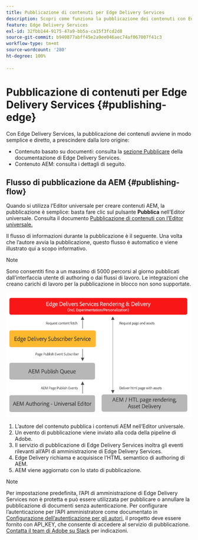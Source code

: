 ```yaml
---
title: Pubblicazione di contenuti per Edge Delivery Services
description: Scopri come funziona la pubblicazione dei contenuti con Edge Delivery Services e come pubblicare contenuti AEM con Edge Delivery Services.
feature: Edge Delivery Services
exl-id: 32fbb144-9175-47a9-bb5a-ca15f3fcd2d8
source-git-commit: b940877abff45e2a9ee046aec74af067007f41c3
workflow-type: tm+mt
source-wordcount: '280'
ht-degree: 100%

---
```



# Pubblicazione di contenuti per Edge Delivery Services {#publishing-edge}

Con Edge Delivery Services, la pubblicazione dei contenuti avviene in modo semplice e diretto, a prescindere dalla loro origine:

* Contenuto basato su documenti: consulta la [sezione Pubblicare](/help/edge/docs/authoring.md) della documentazione di Edge Delivery Services.
* Contenuto AEM: consulta i dettagli di seguito.

## Flusso di pubblicazione da AEM {#publishing-flow}

Quando si utilizza l’Editor universale per creare contenuti AEM, la pubblicazione è semplice: basta fare clic sul pulsante **Pubblica** nell’Editor universale. Consulta il documento [Pubblicazione di contenuti con l’Editor universale.](/help/sites-cloud/authoring/universal-editor/publishing.md)

Il flusso di informazioni durante la pubblicazione è il seguente. Una volta che l’autore avvia la pubblicazione, questo flusso è automatico e viene illustrato qui a scopo informativo.

>[!NOTE]
>
>Sono consentiti fino a un massimo di 5000 percorsi al giorno pubblicati dall’interfaccia utente di authoring o dai flussi di lavoro. Le integrazioni che creano carichi di lavoro per la pubblicazione in blocco non sono supportate.

![Flusso di informazioni durante la pubblicazione da AEM a Edge Delivery Services](assets/publishing-flow.png)

1. L’autore del contenuto pubblica i contenuti AEM nell’Editor universale.
1. Un evento di pubblicazione viene inviato alla coda della pipeline di Adobe.
1. Il servizio di pubblicazione di Edge Delivery Services inoltra gli eventi rilevanti all’API di amministrazione di Edge Delivery Services.
1. Edge Delivery richiama e acquisisce l’HTML semantico di authoring di AEM.
1. AEM viene aggiornato con lo stato di pubblicazione.

>[!NOTE]
>
>Per impostazione predefinita, l’API di amministrazione di Edge Delivery Services non è protetta e può essere utilizzata per pubblicare o annullare la pubblicazione di documenti senza autenticazione. Per configurare l’autenticazione per l’API amministratore come documentato in [Configurazione dell’autenticazione per gli autori](https://www.aem.live/docs/authentication-setup-authoring), il progetto deve essere fornito con API_KEY, che consente di accedere al servizio di pubblicazione. [Contatta il team di Adobe su Slack](/help/edge/docs/slack.md) per indicazioni.
